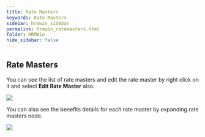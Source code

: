 ```yaml
---
title: Rate Masters
keywords: Rate Masters
sidebar: hrmwin_sidebar
permalink: hrmwin_ratemasters.html
folder: HRMWin   
hide_sidebar: false
---
```


## Rate Masters

You can see the list of rate masters and edit the rate master by right click on it and select **Edit Rate Master** also.

![](http://docs.risersoft.com/hrmnirvana/ImagesExt/image8_26.jpg)


You can also see the benefits details for each rate master by expanding rate masters node.

![](http://docs.risersoft.com/hrmnirvana/ImagesExt/image8_27.jpg)
